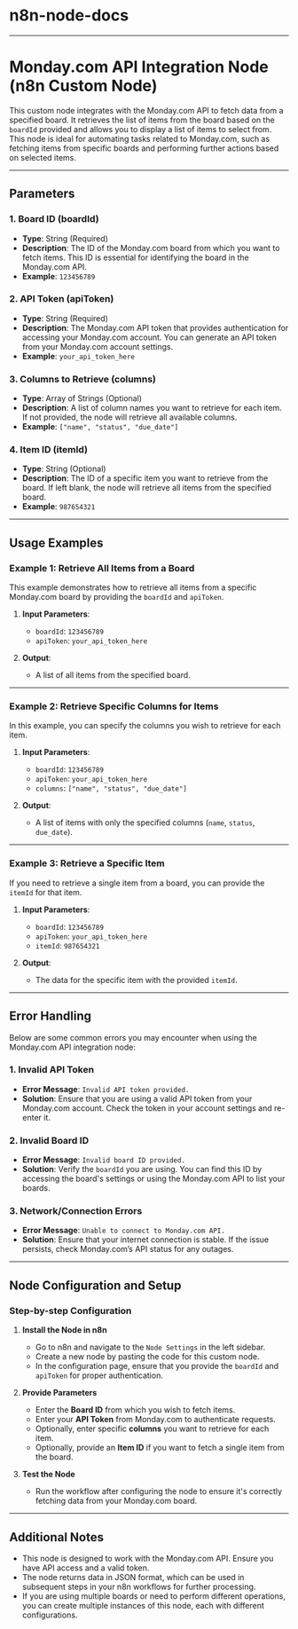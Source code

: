 # n8n-node-docs

---

# **Monday.com API Integration Node (n8n Custom Node)**

This custom node integrates with the Monday.com API to fetch data from a specified board. It retrieves the list of items from the board based on the `boardId` provided and allows you to display a list of items to select from. This node is ideal for automating tasks related to Monday.com, such as fetching items from specific boards and performing further actions based on selected items.

---

## **Parameters**

### 1. **Board ID (boardId)**  
   - **Type**: String (Required)  
   - **Description**: The ID of the Monday.com board from which you want to fetch items. This ID is essential for identifying the board in the Monday.com API.  
   - **Example**: `123456789`

### 2. **API Token (apiToken)**  
   - **Type**: String (Required)  
   - **Description**: The Monday.com API token that provides authentication for accessing your Monday.com account. You can generate an API token from your Monday.com account settings.  
   - **Example**: `your_api_token_here`

### 3. **Columns to Retrieve (columns)**  
   - **Type**: Array of Strings (Optional)  
   - **Description**: A list of column names you want to retrieve for each item. If not provided, the node will retrieve all available columns.  
   - **Example**: `["name", "status", "due_date"]`

### 4. **Item ID (itemId)**  
   - **Type**: String (Optional)  
   - **Description**: The ID of a specific item you want to retrieve from the board. If left blank, the node will retrieve all items from the specified board.  
   - **Example**: `987654321`

---

## **Usage Examples**

### **Example 1: Retrieve All Items from a Board**

This example demonstrates how to retrieve all items from a specific Monday.com board by providing the `boardId` and `apiToken`.

1. **Input Parameters**:
   - `boardId`: `123456789`
   - `apiToken`: `your_api_token_here`
   
2. **Output**:
   - A list of all items from the specified board.

---

### **Example 2: Retrieve Specific Columns for Items**

In this example, you can specify the columns you wish to retrieve for each item.

1. **Input Parameters**:
   - `boardId`: `123456789`
   - `apiToken`: `your_api_token_here`
   - `columns`: `["name", "status", "due_date"]`

2. **Output**:
   - A list of items with only the specified columns (`name`, `status`, `due_date`).

---

### **Example 3: Retrieve a Specific Item**

If you need to retrieve a single item from a board, you can provide the `itemId` for that item.

1. **Input Parameters**:
   - `boardId`: `123456789`
   - `apiToken`: `your_api_token_here`
   - `itemId`: `987654321`

2. **Output**:
   - The data for the specific item with the provided `itemId`.

---

## **Error Handling**

Below are some common errors you may encounter when using the Monday.com API integration node:

### 1. **Invalid API Token**
   - **Error Message**: `Invalid API token provided.`
   - **Solution**: Ensure that you are using a valid API token from your Monday.com account. Check the token in your account settings and re-enter it.

### 2. **Invalid Board ID**
   - **Error Message**: `Invalid board ID provided.`
   - **Solution**: Verify the `boardId` you are using. You can find this ID by accessing the board's settings or using the Monday.com API to list your boards.

### 3. **Network/Connection Errors**
   - **Error Message**: `Unable to connect to Monday.com API.`
   - **Solution**: Ensure that your internet connection is stable. If the issue persists, check Monday.com’s API status for any outages.

---

## **Node Configuration and Setup**

### **Step-by-step Configuration**

1. **Install the Node in n8n**  
   - Go to n8n and navigate to the `Node Settings` in the left sidebar.
   - Create a new node by pasting the code for this custom node.
   - In the configuration page, ensure that you provide the `boardId` and `apiToken` for proper authentication.

2. **Provide Parameters**  
   - Enter the **Board ID** from which you wish to fetch items.
   - Enter your **API Token** from Monday.com to authenticate requests.
   - Optionally, enter specific **columns** you want to retrieve for each item.
   - Optionally, provide an **Item ID** if you want to fetch a single item from the board.

3. **Test the Node**  
   - Run the workflow after configuring the node to ensure it's correctly fetching data from your Monday.com board.

---

## **Additional Notes**

- This node is designed to work with the Monday.com API. Ensure you have API access and a valid token.
- The node returns data in JSON format, which can be used in subsequent steps in your n8n workflows for further processing.
- If you are using multiple boards or need to perform different operations, you can create multiple instances of this node, each with different configurations.
